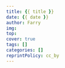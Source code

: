 ```yaml
---
title: {{ title }}
date: {{ date }}
author: Farry
img: 
top: 
cover: true
tags: []
categories: []
reprintPolicy: cc_by
---
```

## 

<!-- more -->

### 


#### 


### 


#### 

### 


#### 

### 


#### 

### 


#### 

### 


#### 